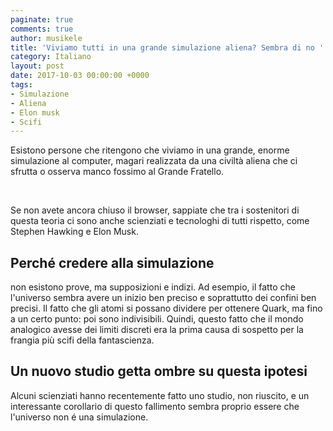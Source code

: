 ```yaml
---
paginate: true
comments: true
author: musikele
title: 'Viviamo tutti in una grande simulazione aliena? Sembra di no '
category: Italiano
layout: post
date: 2017-10-03 00:00:00 +0000
tags:
- Simulazione
- Aliena
- Elon musk
- Scifi
---
```

<div>Esistono persone che ritengono che viviamo in una grande, enorme simulazione al computer, magari realizzata da una civiltà aliena che ci sfrutta o osserva manco fossimo al Grande Fratello. <br></div>

<div><p><br></p><p>Se non avete ancora chiuso il browser, sappiate che tra i sostenitori di questa teoria ci sono anche scienziati e tecnologhi di tutti rispetto, come Stephen Hawking e Elon Musk. 
  
## Perché credere alla simulazione 
non esistono prove, ma supposizioni e indizi. Ad esempio, il fatto che l'universo sembra avere un inizio ben preciso e soprattutto dei confini ben precisi. Il fatto che gli atomi si possano dividere per ottenere Quark, ma fino a un certo punto: poi sono indivisibili. Quindi, questo fatto che il mondo analogico avesse dei limiti discreti era la prima causa di sospetto per la frangia più scifi della fantascienza.
  
## Un nuovo studio getta ombre su questa ipotesi

Alcuni scienziati hanno recentemente fatto uno studio, non riuscito, e un interessante corollario di questo fallimento sembra proprio essere che l'universo non é una simulazione.